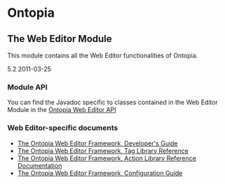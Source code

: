 Ontopia
=======

The Web Editor Module
---------------------

<p class="introduction">
This module contains all the Web Editor functionalities of Ontopia.
</p>

<span class="version">5.2 2011-03-25</p>

### Module API ###

You can find the Javadoc specific to classes contained in the Web Editor Module in the [Ontopia Web
Editor API](api/index.html)

### Web Editor-specific documents ###

*  [The Ontopia Web Editor Framework, Developer's Guide](webed/devguide.html)
*  [The Ontopia Web Editor Framework, Tag Library Reference](webed/taglib.html)
*  [The Ontopia Web Editor Framework, Action Library Reference Documentation](webed/action-ref.html)
*  [The Ontopia Web Editor Framework, Configuration Guide](webed/config.html)


